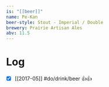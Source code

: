 ```yaml
---
is: "[[beer]]"
name: Pe-Kan
beer-style: Stout - Imperial / Double
brewery: Prairie Artisan Ales
abv: 11.5
---
```

# Log
- [x] [[2017-05]] #do/drink/beer 👍👍
